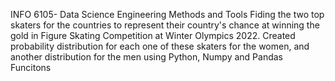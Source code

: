INFO 6105- Data Science Engineering Methods and Tools
Fiding the two top skaters for the countries to represent their country's chance at winning the gold in Figure Skating Competition at Winter Olympics 2022. Created probability distribution for each one of these skaters for the women, and another distribution for the men using Python, Numpy and Pandas Funcitons
